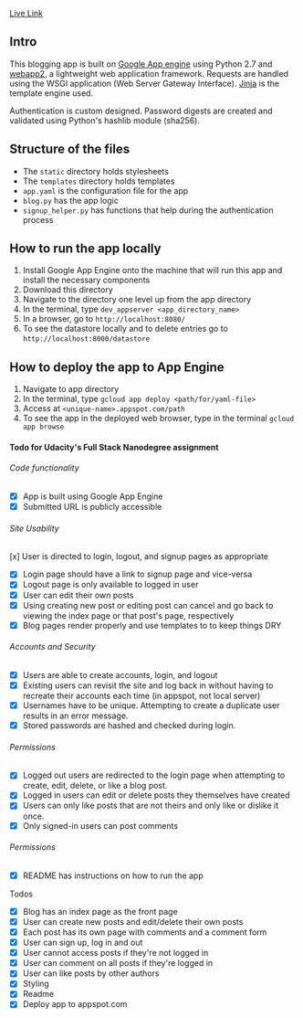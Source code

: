 [Live Link](https://test-146823.appspot.com/)

## Intro

This blogging app is built on [Google App engine](https://cloud.google.com/appengine/docs/python/) using Python 2.7 and [webapp2](https://webapp2.readthedocs.io/en/latest/), a lightweight web application framework. Requests are handled using the WSGI application (Web Server Gateway Interface). [Jinja](http://jinja.pocoo.org/docs/2.9/) is the template engine used.

Authentication is custom designed. Password digests are created and validated using Python's hashlib module (sha256).

## Structure of the files

* The `static` directory holds stylesheets
* The `templates` directory holds templates
* `app.yaml` is the configuration file for the app
* `blog.py` has the app logic
* `signup_helper.py` has functions that help during the authentication process

## How to run the app locally

1. Install Google App Engine onto the machine that will run this app and install the necessary components
2. Download this directory
3. Navigate to the directory one level up from the app directory
3. In the terminal, type `dev_appserver <app_directory_name>`
4. In a browser, go to `http://localhost:8080/`
5. To see the datastore locally and to delete entries
go to `http://localhost:8000/datastore`

## How to deploy the app to App Engine

1. Navigate to app directory
2. In the terminal, type `gcloud app deploy <path/for/yaml-file>`
3. Access at `<unique-name>.appspot.com/path`
4. To see the app in the deployed web browser, type in the terminal `gcloud app browse`


#### Todo for Udacity's Full Stack Nanodegree assignment

###### Code functionality
- [x] App is built using Google App Engine
- [x] Submitted URL is publicly accessible

###### Site Usability
[x] User is directed to login, logout, and signup pages as appropriate
  - [x] Login page should have a link to signup page and vice-versa
  - [x] Logout page is only available to logged in user
- [x] User can edit their own posts
- [x] Using creating new post or editing post can cancel and go back to viewing the index page or that post's page, respectively
- [x] Blog pages render properly and use templates to to keep things DRY

###### Accounts and Security
- [x] Users are able to create accounts, login, and logout
- [x] Existing users can revisit the site and log back in without having to recreate their accounts each time (in appspot, not local server)
- [x] Usernames have to be unique. Attempting to create a duplicate user results in an error message.
- [x] Stored passwords are hashed and checked during login.

###### Permissions
- [x] Logged out users are redirected to the login page when attempting to create, edit, delete, or like a blog post.
- [x] Logged in users can edit or delete posts they themselves have created
- [x] Users can only like posts that are not theirs and only like or dislike it once.
- [x] Only signed-in users can post comments

###### Permissions
- [x] README has instructions on how to run the app


Todos
- [x] Blog has an index page as the front page
- [x] User can create new posts and edit/delete their own posts
- [x] Each post has its own page with comments and a comment form
- [x] User can sign up, log in and out
- [x] User cannot access posts if they're not logged in
- [x] User can comment on all posts if they're logged in
- [x] User can like posts by other authors
- [x] Styling
- [x] Readme
- [x] Deploy app to appspot.com

